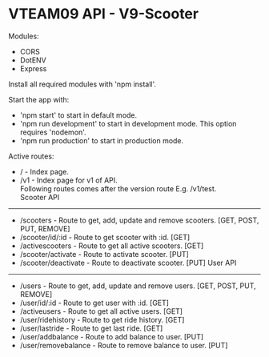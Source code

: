 VTEAM09 API - V9-Scooter
========================

Modules:
- CORS
- DotENV
- Express

Install all required modules with 'npm install'.

Start the app with:
- 'npm start' to start in default mode.
- 'npm run development' to start in development mode. This option requires 'nodemon'.
- 'npm run production' to start in production mode.

Active routes:
- / - Index page.
- /v1 - Index page for v1 of API.\
Following routes comes after the version route E.g. /v1/test.\
Scooter API
-----------
- /scooters - Route to get, add, update and remove scooters. [GET, POST, PUT, REMOVE]
- /scooter/id/:id - Route to get scooter with :id. [GET]
- /activescooters - Route to get all active scooters. [GET]
- /scooter/activate - Route to activate scooter. [PUT]
- /scooter/deactivate - Route to deactivate scooter. [PUT]
User API
--------
- /users - Route to get, add, update and remove users. [GET, POST, PUT, REMOVE]
- /user/id/:id - Route to get user with :id. [GET]
- /activeusers - Route to get all active users. [GET]
- /user/ridehistory - Route to get ride history. [GET]
- /user/lastride - Route to get last ride. [GET]
- /user/addbalance - Route to add balance to user. [PUT]
- /user/removebalance - Route to remove balance to user. [PUT]